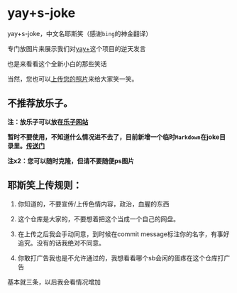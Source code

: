 # yay+s-joke
yay+s-joke，中文名耶斯笑（感谢``bing``的神金翻译）

专门放图片来展示我们对[yay+](https://github.com/Colin130716/yay-plus)这个项目的逆天发言

也是来看看这个全新小白的那些笑话

当然，您也可以[上传您的照片](https://github.com/qwq9scan114514/yay-s-joke/pulls)来给大家笑一笑。

## 不推荐放乐子。  

**注：放乐子可以放在[乐子网站](https://rubbsih.ama.moe)**

**暂时不要使用，不知道什么情况进不去了，目前新增一个临时``Markdown``在joke目录里。[传送门](https://github.com/qwq9scan114514/yay-s-joke/blob/main/joke/Jokes.md)**

**注x2：您可以随时克隆，但请不要随便ps图片**
## 耶斯笑上传规则：

1. 你知道的，不要宣传/上传色情内容，政治，血腥的东西

2. 这个仓库是大家的，不要想着把这个当成一个自己的网盘。

3. 在上传之后我会手动同意，到时候在commit message标注你的名字，有事好追究。没有的话我绝对不同意。

4. 你敢打广告我也是不允许通过的，我想看看哪个sb会闲的蛋疼在这个仓库打广告

基本就三条，以后我会看情况增加
